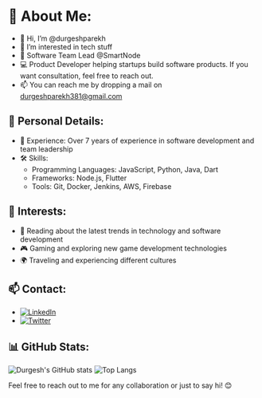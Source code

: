 # 💫 About Me:
- 👋 Hi, I’m @durgeshparekh
- 👀 I’m interested in tech stuff
- 🌱 Software Team Lead @SmartNode
- 💻 Product Developer helping startups build software products. If you want consultation, feel free to reach out.
- 📫 You can reach me by dropping a mail on durgeshparekh381@gmail.com

## 🌟 Personal Details:
- 💼 Experience: Over 7 years of experience in software development and team leadership
- 🛠️ Skills: 
  - Programming Languages: JavaScript, Python, Java, Dart
  - Frameworks: Node.js, Flutter
  - Tools: Git, Docker, Jenkins, AWS, Firebase

## 🚀 Interests:
- 📖 Reading about the latest trends in technology and software development
- 🎮 Gaming and exploring new game development technologies
- 🌍 Traveling and experiencing different cultures

## 📫 Contact:
- [![LinkedIn](https://img.shields.io/badge/LinkedIn-blue?style=flat&logo=linkedin)](https://www.linkedin.com/in/durgeshparekh)
- [![Twitter](https://img.shields.io/badge/Twitter-blue?style=flat&logo=twitter)](https://x.com/DurgeshParekh)


## 📊 GitHub Stats:
![Durgesh's GitHub stats](https://github-readme-stats.vercel.app/api?username=durgeshparekh&show_icons=true&theme=radical)
![Top Langs](https://github-readme-stats.vercel.app/api/top-langs/?username=durgeshparekh&layout=compact&theme=radical)


Feel free to reach out to me for any collaboration or just to say hi! 😊
